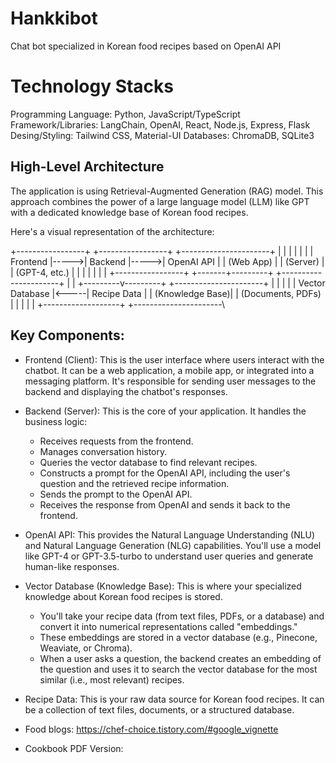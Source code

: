 # Hankkibot
Chat bot specialized in Korean food recipes based on OpenAI API 
# Technology Stacks 
Programming Language: Python, JavaScript/TypeScript 
Framework/Libraries: LangChain, OpenAI, React, Node.js, Express, Flask 
Desing/Styling: Tailwind CSS, Material-UI 
Databases: ChromaDB, SQLite3 

## High-Level Architecture 
The application is using Retrieval-Augmented Generation (RAG) model. This approach combines the power of a large language model (LLM) like GPT with a dedicated knowledge base of Korean food recipes.

Here's a visual representation of the architecture:

+-----------------+      +-----------------+      +----------------------+
|                 |      |                 |      |                      |
|   Frontend      |----->|   Backend       |----->|   OpenAI API         |
|   (Web App)     |      |   (Server)      |      |   (GPT-4, etc.)      |
|                 |      |                 |      |                      |
+-----------------+      +-------+---------+      +----------------------+
                                 |
                                 |
                       +---------v---------+      +----------------------+
                       |                   |      |                      |
                       |   Vector Database |<-----|   Recipe Data        |
                       |   (Knowledge Base)|      |   (Documents, PDFs)  |
                       |                   |      |                      |
                       +-------------------+      +----------------------\
## Key Components:
- Frontend (Client): This is the user interface where users interact with the chatbot. It can be a web application, a mobile app, or integrated into a messaging platform. It's responsible for sending user messages to the backend and displaying the chatbot's responses.

- Backend (Server): This is the core of your application. It handles the business logic:
  - Receives requests from the frontend.
  - Manages conversation history.
  - Queries the vector database to find relevant recipes.
  - Constructs a prompt for the OpenAI API, including the user's question and the retrieved recipe information.
  - Sends the prompt to the OpenAI API.
  - Receives the response from OpenAI and sends it back to the frontend.

- OpenAI API: This provides the Natural Language Understanding (NLU) and Natural Language Generation (NLG) capabilities. You'll use a model like GPT-4 or GPT-3.5-turbo to understand user queries and generate human-like responses.

- Vector Database (Knowledge Base): This is where your specialized knowledge about Korean food recipes is stored.
  - You'll take your recipe data (from text files, PDFs, or a database) and convert it into numerical representations called "embeddings."
  - These embeddings are stored in a vector database (e.g., Pinecone, Weaviate, or Chroma).
  - When a user asks a question, the backend creates an embedding of the question and uses it to search the vector database for the most similar (i.e., most relevant) recipes.
- Recipe Data: This is your raw data source for Korean food recipes. It can be a collection of text files, documents, or a structured database.
- Food blogs: https://chef-choice.tistory.com/#google_vignette
- Cookbook PDF Version:




